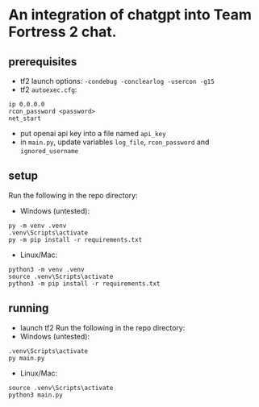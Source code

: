 # An integration of chatgpt into Team Fortress 2 chat.

## prerequisites
* tf2 launch options: `-condebug -conclearlog -usercon -g15`
* tf2 `autoexec.cfg`:
```
ip 0.0.0.0
rcon_password <password>
net_start
```
* put openai api key into a file named `api_key`
* in `main.py`, update variables `log_file`, `rcon_password` and `ignored_username`

## setup
Run the following in the repo directory:
* Windows (untested):
```
py -m venv .venv
.venv\Scripts\activate
py -m pip install -r requirements.txt
```
* Linux/Mac:
```
python3 -m venv .venv
source .venv\Scripts\activate
python3 -m pip install -r requirements.txt
```

## running
* launch tf2
Run the following in the repo directory:
* Windows (untested):
```
.venv\Scripts\activate
py main.py
```
* Linux/Mac:
```
source .venv\Scripts\activate
python3 main.py
```
